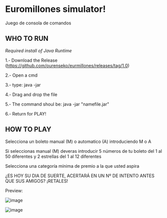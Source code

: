 # Euromillones simulator!
Juego de consola de comandos



WHO TO RUN
---
*Required install of Java Runtime*

1.- Download the Release (https://github.com/ourenseko/eurmillones/releases/tag/1.0)

2.- Open a cmd

3.- type: java -jar 

4.- Drag and drop the file 

5.- The command shoul be: java -jar "namefile.jar"

6.- Return for PLAY!


HOW TO PLAY
---
Selecciona un boleto manual (M) o automatico (A) introduciendo M o A

Si seleccionas manual (M) deveras introducir 5 números de tu boleto del 1 al 50 diferentes y 2 estrellas del 1 al 12 diferentes

Selecciona una categoría mínima de premio a la que usted aspira

¿ES HOY SU DIA DE SUERTE, ACERTARÁ EN UN Nº DE INTENTO ANTES QUE SUS AMIGOS? ¡RETALES!



Preview:

![image](https://user-images.githubusercontent.com/25538565/156268130-285aa416-6c11-4da3-841e-82c5b026165f.png)

![image](https://user-images.githubusercontent.com/25538565/156268208-011fee55-a99d-42f3-a07e-391aaf364360.png)
